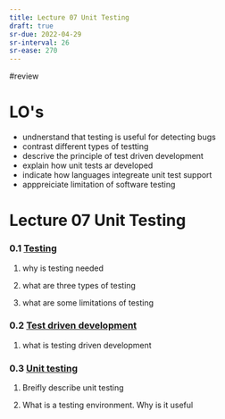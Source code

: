 ```yaml
---
title: Lecture 07 Unit Testing
draft: true
sr-due: 2022-04-29
sr-interval: 26
sr-ease: 270
---
```


#review 

# LO's
- undnerstand that testing is useful for detecting bugs
- contrast different types of testting
- descrive the principle of test driven development
- explain how unit tests ar developed
- indicate how languages integreate unit test support
- apppreiciate limitation of software testing

# Lecture 07 Unit Testing

### 0.1 [Testing](out/notes/testing.md)
1. why is testing needed

2. what are three types of testing

3. what are some limitations of testing

### 0.2 [Test driven development](out/notes/test-driven-development.md)
1. what is testing driven development

### 0.3 [Unit testing](out/notes/unit-testing.md)
1.  Breifly describe unit testing

2. What is a testing environment. Why is it useful





































